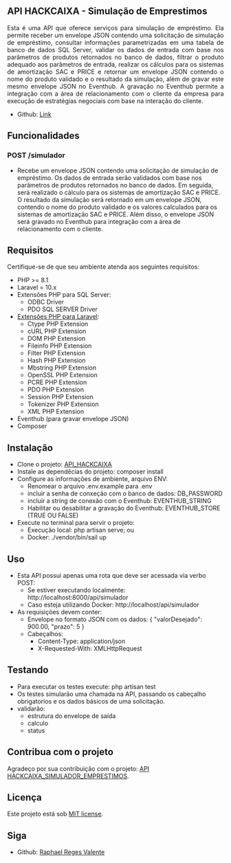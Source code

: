 ## API HACKCAIXA - Simulação de Emprestimos

<p align="justify">Esta é uma API que oferece serviços para simulação de empréstimo. Ela permite receber um envelope JSON contendo uma 
solicitação de simulação de empréstimo, consultar informações parametrizadas em uma tabela de banco de dados SQL 
Server, validar os dados de entrada com base nos parâmetros de produtos retornados no banco de dados, filtrar o 
produto adequado aos parâmetros de entrada, realizar os cálculos para os sistemas de amortização SAC e PRICE e 
retornar um envelope JSON contendo o nome do produto validado e o resultado da simulação, além de gravar este mesmo 
envelope JSON no Eventhub. A gravação no Eventhub permite a integração com a área de relacionamento com o cliente da 
empresa para execução de estratégias negociais com base na interação do cliente.</p>

- Github: [Link](https://github.com/rvalenter/hackcaixa)

## Funcionalidades

### POST /simulador

- Recebe um envelope JSON contendo uma solicitação de simulação de empréstimo. Os dados de entrada serão validados 
com base nos parâmetros de produtos retornados no banco de dados. Em seguida, será realizado o cálculo para os sistemas 
de amortização SAC e PRICE. O resultado da simulação será retornado em um envelope JSON, contendo o nome do produto 
validado e os valores calculados para os sistemas de amortização SAC e PRICE. Além disso, o envelope JSON será gravado 
no Eventhub para integração com a área de relacionamento com o cliente.

## Requisitos

Certifique-se de que seu ambiente atenda aos seguintes requisitos:

- PHP >= 8.1
- Laravel = 10.x
- Extensões PHP para SQL Server: 
  - ODBC Driver
  - PDO SQL SERVER Driver
- [Extensões PHP para Laravel](https://laravel.com/docs/10.x/deployment):
  - Ctype PHP Extension
  - cURL PHP Extension
  - DOM PHP Extension
  - Fileinfo PHP Extension
  - Filter PHP Extension
  - Hash PHP Extension
  - Mbstring PHP Extension
  - OpenSSL PHP Extension
  - PCRE PHP Extension
  - PDO PHP Extension
  - Session PHP Extension
  - Tokenizer PHP Extension
  - XML PHP Extension
- Eventhub (para gravar envelope JSON)
- Composer

## Instalação

- Clone o projeto: [API_HACKCAIXA](https://github.com/rvalenter/hackcaixa)
- Instale as dependêcias do projeto: composer install
- Configure as informações de ambiente, arquivo ENV:
  - Renomear o arquivo .env.example para .env
  - incluir a senha de conxeção com o banco de dados: DB_PASSWORD
  - incluir a string de conexão com o Eventhub: EVENTHUB_STRING
  - Habilitar ou desabilitar a gravação do Eventhub: EVENTHUB_STORE (TRUE OU FALSE)
- Execute no terminal para servir o projeto:
  - Execução local: php artisan serve; ou
  - Docker: ./vendor/bin/sail up

## Uso

- Esta API possui apenas uma rota que deve ser acessada via verbo POST:
  - Se estiver executando localmente: http://localhost:8000/api/simulador
  - Caso esteja utilizando Docker: http://localhost/api/simulador
- As requisições devem conter:
  - Envelope no formato JSON com os dados: { "valorDesejado": 900.00, "prazo": 5 }
  - Cabeçalhos:
    - Content-Type: application/json
    - X-Requested-With: XMLHttpRequest

## Testando

- Para executar os testes execute: php artisan test
- Os testes simularão uma chamada na API, passando os cabeçalho obrigatorios e os dados básicos de uma solicitação.
- validarão:
  - estrutura do envelope de saída
  - calculo
  - status

## Contribua com o projeto

Agradeço por sua contribuição com o projeto: [API HACKCAIXA_SIMULADOR_EMPRESTIMOS](https://github.com/rvalenter/hackcaixa).

## Licença
 
Este projeto está sob [MIT license](https://opensource.org/licenses/MIT).

## Siga

- Github: [Raphael Reges Valente](https://github.com/rvalenter)
